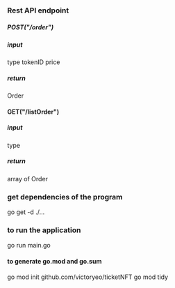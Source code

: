 ### Rest API endpoint
##### POST("/order")
##### input
type 
tokenID
price
##### return
Order  
#### GET("/listOrder")
##### input
type
##### return
array of Order

### get dependencies of the program
go get -d ./...
### to run the application
go run main.go 

#### to generate go.mod and go.sum
go mod init github.com/victoryeo/ticketNFT
go mod tidy